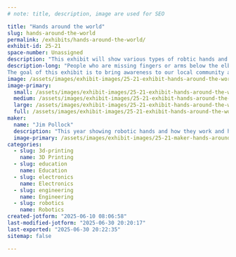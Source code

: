 ```yaml
---
# note: title, description, image are used for SEO

title: "Hands around the world"
slug: hands-around-the-world
permalink: /exhibits/hands-around-the-world/
exhibit-id: 25-21
space-number: Unassigned
description: "This exhibit will show various types of robtic hands and how to make them."
description-long: "People who are missing fingers or arms below the elbow can benefit from 3D printed devices. They are especially helpful for children who do not normally have the option of traditional prosthetic device either due to cost, time, or due to the uniqueness of their limb difference. 
The goal of this exhibit is to bring awareness to our local community and demonstrate various hands you can build and other hand projects including a AI hand"
image: /assets/images/exhibit-images/25-21-exhibit-hands-around-the-world-screenshot-2025-06-30-120824-large.png
image-primary: 
  small: /assets/images/exhibit-images/25-21-exhibit-hands-around-the-world-screenshot-2025-06-30-120824-small.png
  medium: /assets/images/exhibit-images/25-21-exhibit-hands-around-the-world-screenshot-2025-06-30-120824-medium.png
  large: /assets/images/exhibit-images/25-21-exhibit-hands-around-the-world-screenshot-2025-06-30-120824-large.png
  full: /assets/images/exhibit-images/25-21-exhibit-hands-around-the-world-screenshot-2025-06-30-120824-full.png
maker: 
  name: "Jim Pollock"
  description: "This year showing robotic hands and how they work and how to get involved in making them for the under servered population. Of course there will be a robotic gumball machine involved somewere :)"
  image-primary: /assets/images/exhibit-images/25-21-maker-hands-around-the-world-under-construction-medium.png
categories: 
  - slug: 3d-printing
    name: 3D Printing
  - slug: education
    name: Education
  - slug: electronics
    name: Electronics
  - slug: engineering
    name: Engineering
  - slug: robotics
    name: Robotics
created-jotform: "2025-06-10 08:06:58"
last-modified-jotform: "2025-06-30 20:20:17"
last-exported: "2025-06-30 20:22:35"
sitemap: false

---
```

